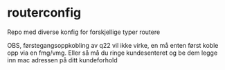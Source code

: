 # routerconfig

Repo med diverse konfig for forskjellige typer routere


OBS, førstegangsoppkobling av q22 vil ikke virke, en må enten først koble opp via en fmg/vmg. Eller så må du ringe kundesenteret og be dem legge inn mac adressen på ditt kundeforhold
